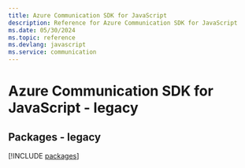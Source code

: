 ```yaml
---
title: Azure Communication SDK for JavaScript
description: Reference for Azure Communication SDK for JavaScript
ms.date: 05/30/2024
ms.topic: reference
ms.devlang: javascript
ms.service: communication
---
```

# Azure Communication SDK for JavaScript - legacy
## Packages - legacy
[!INCLUDE [packages](communication-index.md)]